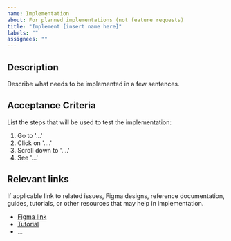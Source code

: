 ```yaml
---
name: Implementation
about: For planned implementations (not feature requests)
title: "Implement [insert name here]"
labels: ""
assignees: ""
---
```


## Description

Describe what needs to be implemented in a few sentences.

## Acceptance Criteria

List the steps that will be used to test the implementation:

1. Go to '...'
2. Click on '....'
3. Scroll down to '....'
4. See '...'

## Relevant links

If applicable link to related issues, Figma designs, reference documentation, guides, tutorials, or other resources that may help in implementation.

- [Figma link](#)
- [Tutorial](#)
- ...
